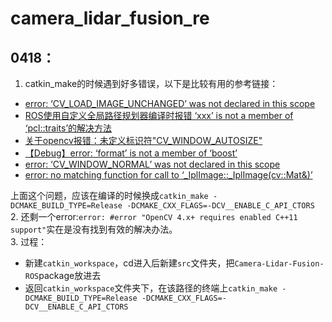 # camera_lidar_fusion_re  
## 0418：  
1. catkin_make的时候遇到好多错误，以下是比较有用的参考链接：  
- [error: ‘CV_LOAD_IMAGE_UNCHANGED’ was not declared in this scope](https://blog.csdn.net/weixin_44675820/article/details/124796674)  
- [ROS使用自定义全局路径规划器编译时报错 ‘xxx’ is not a member of ‘pcl::traits’的解决方法](https://blog.csdn.net/qq_44339029/article/details/123751466)  
- [关于opencv报错：未定义标识符"CV_WINDOW_AUTOSIZE"](https://blog.csdn.net/weixin_44312186/article/details/89000922)  
- [【Debug】error: ‘format’ is not a member of ‘boost’](https://blog.csdn.net/xingdou520/article/details/84861434)  
- [error: ‘CV_WINDOW_NORMAL’ was not declared in this scope](https://blog.csdn.net/weixin_43848456/article/details/123380782)  
- [error: no matching function for call to ‘_IplImage::_IplImage(cv::Mat&)’](https://blog.csdn.net/weixin_41855010/article/details/111402710?ydreferer=aHR0cHM6Ly93d3cuZ29vZ2xlLmNvbS8%3D)  

上面这个问题，应该在编译的时候换成`catkin_make -DCMAKE_BUILD_TYPE=Release -DCMAKE_CXX_FLAGS=-DCV__ENABLE_C_API_CTORS`  
2. 还剩一个error:`error: #error "OpenCV 4.x+ requires enabled C++11 support"`实在是没有找到有效的解决办法。  
3. 过程：  
- 新建`catkin_workspace`，cd进入后新建`src`文件夹，把`Camera-Lidar-Fusion-ROS`package放进去  
- 返回`catkin_workspace`文件夹下，在该路径的终端上`catkin_make -DCMAKE_BUILD_TYPE=Release -DCMAKE_CXX_FLAGS=-DCV__ENABLE_C_API_CTORS`  
